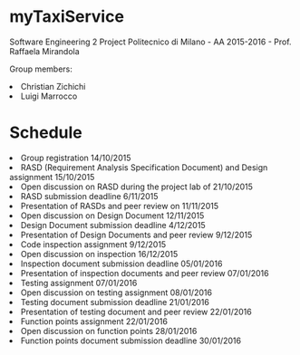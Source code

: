 # myTaxiService
Software Engineering 2 Project 
Politecnico di Milano - AA 2015-2016 - Prof. Raffaela Mirandola

Group members:
<li>Christian Zichichi</li>
<li>Luigi Marrocco</li>

# Schedule
<li>Group registration 14/10/2015</li>
<li>RASD (Requirement Analysis Specification Document) and Design assignment 15/10/2015</li>
<li>Open discussion on RASD during the project lab of 21/10/2015</li>
<li>RASD submission deadline 6/11/2015</li>
<li>Presentation of RASDs and peer review on 11/11/2015</li>
<li>Open discussion on Design Document 12/11/2015</li>
<li>Design Document submission deadline 4/12/2015</li>
<li>Presentation of Design Documents and peer review 9/12/2015</li>
<li>Code inspection assignment 9/12/2015</li>
<li>Open discussion on inspection 16/12/2015</li>
<li>Inspection document submission deadline 05/01/2016</li>
<li>Presentation of inspection documents and peer review 07/01/2016</li>
<li>Testing assignment 07/01/2016</li>
<li>Open discussion on testing assignment 08/01/2016</li>
<li>Testing document submission deadline 21/01/2016</li>
<li>Presentation of testing document and peer review 22/01/2016</li>
<li>Function points assignment 22/01/2016</li>
<li>Open discussion on function points 28/01/2016</li>
<li>Function points document submission deadline 30/01/2016</li>
